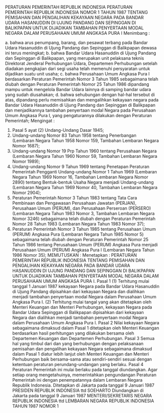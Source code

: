  PERATURAN PEMERINTAH REPUBLIK INDONESIA PERATURAN PEMERINTAH REPUBLIK INDONESIA NOMOR 1 TAHUN 1987 TENTANG PEMISAHAN DAN PENGALIHAN KEKAYAAN NEGARA PADA BANDAR UDARA HASANUDDIN DI UJUNG PANDANG DAN SEPINGGAN DI BALIKPAPAN UNTUK DIJADIKAN TAMBAHAN PENYERTAAN MODAL NEGARA DALAM PERUSAHAAN UMUM ANGKASA PURA I
Menimbang :

a. bahwa arus penumpang, barang, dan pesawat terbang pada Bandar Udara Hasanuddin di Ujung Pandang dan Sepinggan di Balikpapan dewasa ini terus meningkat;
b. bahwa Bandar Udara Hasanuddin di Ujung Pandang dan Sepinggan di Balikpapan, yang merupakan unit pelaksana teknis Direktorat Jenderal Perhubungan Udara, Departemen Perhubungan setelah diadakan pengkajian dari segi usaha telah memenuhi persyaratan untuk dijadikan suatu unit usaha;
c. bahwa Perusahaan Umum Angkasa Pura I berdasarkan Peraturan Pemerintah Nomor 3 Tahun 1985 sebagaimana telah diubah dengan Peraturan Pemerintah Nomor 25 Tahun 1986 dipandang mampu untuk mengelola Bandar Udara lainnya di samping bandar udara yang sudah diusahakan;
d. bahwa sehubungan dengan hal-hal tersebut di atas, dipandang perlu memisahkan dan mengalihkan kekayaan negara pada Bandar Udara Hasanuddin di Ujung Pandang dan Sepinggan di Balikpapan dan menjadikannya tambahan penyertaan modal Negara pada Perusahaan Umum Angkasa Pura I, yang pengaturannya dilakukan dengan Peraturan Pemerintah;
Mengingat :

1. Pasal 5 ayat (2) Undang-Undang Dasar 1945;
2. Undang-undang Nomor 83 Tahun 1958 tentang Penerbangan (Lembaran Negara Tahun 1958 Nomor 159, Tambahan Lembaran Negara Nomor 1687);
3. Undang-undang Nomor 19 Prp Tahun 1960 tentang Perusahaan Negara (Lembaran Negara Tahun 1960 Nomor 59, Tambahan Lembaran Negara Nomor 1989);
4. Undang-undang Nomor 9 Tahun 1969 tentang Penetapan Peraturan Pemerintah Pengganti Undang-undang Nomor 1 Tahun 1969 (Lembaran Negara Tahun 1969 Nomor 16, Tambahan Lembaran Negara Nomor 2890) tentang Bentuk-bentuk Usaha Negara menjadi Undang-undang (Lembaran Negara Tahun 1969 Nomor 40, Tambahan Lembaran Negara Nomor 2904);
5. Peraturan Pemerintah Nomor 3 Tahun 1983 tentang Tata Cara Pembinaan dan Pengawasan Perusahaan Jawatan (PERJAN), Perusahaan Umum (PERUM), dan Perusahaan Perseroan (PERSERO) (Lembaran Negara Tahun 1983 Nomor 3, Tambahan Lembaran Negara Nomor 3246) sebagaimana telah diubah dengan Peraturan Pemerintah Nomor 28 Tahun 1983 (Lembaran Negara Tahun 1983 Nomor 37);
6. Peraturan Pemerintah Nomor 3 Tahun 1985 tentang Perusahaan Umum (PERUM) Angkasa Pura (Lembaran Negara Tahun 1985 Nomor 5) sebagaimana telah diubah dengan Peraturan Pemerintah Nomor 25 Tahun 1986 tentang Perusahaan Umum (PERUM) Angkasa Pura menjadi Perusahaan Umum (PERUM) Angkasa Pura I (Lembaran Negara Tahun 1986 Nomor 35);
MEMUTUSKAN :
 Menetapkan : PERATURAN PEMERINTAH REPUBLIK INDONESIA TENTANG PEMISAHAN DAN PENGALIHAN KEKAYAAN NEGARA PADA BANDAR UDARA HASANUDDIN DI UJUNG PANDANG DAN SEPINGGAN DI BALIKPAPAN UNTUK DIJADIKAN TAMBAHAN PENYERTAAN MODAL NEGARA DALAM PERUSAHAAN UMUM ANGKASA PURA I.
Pasal 1
(1) Terhitung mulai tanggal 1 Januari 1987 kekayaan Negara pada Bandar Udara Hasanuddin di Ujung Pandang dipisahkan dari kekayaan Negara dan dialihkan menjadi tambahan penyertaan modal Negara dalam Perusahaan Umum Angkasa Pura I.
(2) Terhitung mulai tangal yang akan ditetapkan oleh Menteri Keuangan dan Menteri Perhubungan, kekayaan Negara pada Bandar Udara Sepinggan di Balikpapan dipisahkan dari kekayaan Negara dan dialihkan menjadi tambahan penyertaan modal Negara dalam Perusahaan Umum Angkasa Pura I.
Pasal 2
Nilai kekayaan Negara sebagaimana dimaksud dalam Pasal 1 ditetapkan oleh Menteri Keuangan berdasarkan hasil perhitungan yang dilakukan bersama oleh Departemen Keuangan dan Departemen Perhubungan.
Pasal 3
Semua hal yang timbul dari dan yang berhubungan dengan pelaksanaan pemisahan dan pengalihan kekayaan Negara sebagaimana dimaksud dalam Pasal 1 diatur lebih lanjut oleh Menteri Keuangan dan Menteri Perhubungan baik bersama-sama atau sendiri-sendiri sesuai dengan ketentuan peraturan perundang-undangan yang berlaku.
Pasal 4
Peraturan Pemerintah ini mulai berlaku pada tanggal diundangkan. Agar setiap orang mengetahuinya, memerintahkan pengundangan Peraturan Pemerintah ini dengan penempatannya dalam Lembaran Negara Republik Indonesia. Ditetapkan di Jakarta pada tanggal 9 Januari 1987 PRESIDEN REPUBLIK INDONESIA ttd SOEHARTO Diundangkan di Jakarta pada tanggal 9 Januari 1987 MENTERI/SEKRETARIS NEGARA REPUBLIK INDONESIA ttd LEMBARAN NEGARA REPUBLIK INDONESIA TAHUN 1987 NOMOR 1